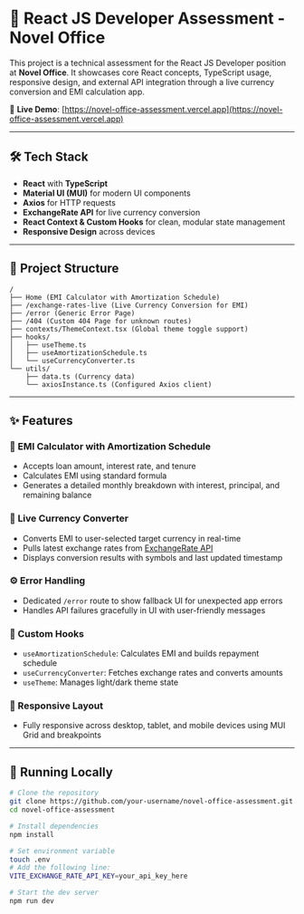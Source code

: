 # 💼 React JS Developer Assessment - Novel Office

This project is a technical assessment for the React JS Developer position at **Novel Office**. It showcases core React concepts, TypeScript usage, responsive design, and external API integration through a live currency conversion and EMI calculation app.

🔗 **Live Demo**: [https://novel-office-assessment.vercel.app](https://novel-office-assessment.vercel.app)

---

## 🛠 Tech Stack

- **React** with **TypeScript**
- **Material UI (MUI)** for modern UI components
- **Axios** for HTTP requests
- **ExchangeRate API** for live currency conversion
- **React Context & Custom Hooks** for clean, modular state management
- **Responsive Design** across devices

---

## 📁 Project Structure

```text
/
├── Home (EMI Calculator with Amortization Schedule)
├── /exchange-rates-live (Live Currency Conversion for EMI)
├── /error (Generic Error Page)
├── /404 (Custom 404 Page for unknown routes)
├── contexts/ThemeContext.tsx (Global theme toggle support)
├── hooks/
│   ├── useTheme.ts
│   ├── useAmortizationSchedule.ts
│   └── useCurrencyConverter.ts
└── utils/
    ├── data.ts (Currency data)
    └── axiosInstance.ts (Configured Axios client)
```
---

## ✨ Features

### 🔢 EMI Calculator with Amortization Schedule
- Accepts loan amount, interest rate, and tenure
- Calculates EMI using standard formula
- Generates a detailed monthly breakdown with interest, principal, and remaining balance

### 💱 Live Currency Converter
- Converts EMI to user-selected target currency in real-time
- Pulls latest exchange rates from [ExchangeRate API](https://www.exchangerate-api.com/)
- Displays conversion results with symbols and last updated timestamp

### ⚙️ Error Handling
- Dedicated `/error` route to show fallback UI for unexpected app errors
- Handles API failures gracefully in UI with user-friendly messages

### 🔄 Custom Hooks
- `useAmortizationSchedule`: Calculates EMI and builds repayment schedule
- `useCurrencyConverter`: Fetches exchange rates and converts amounts
- `useTheme`: Manages light/dark theme state

### 📱 Responsive Layout
- Fully responsive across desktop, tablet, and mobile devices using MUI Grid and breakpoints

---

## 🧪 Running Locally

```bash
# Clone the repository
git clone https://github.com/your-username/novel-office-assessment.git
cd novel-office-assessment

# Install dependencies
npm install

# Set environment variable
touch .env
# Add the following line:
VITE_EXCHANGE_RATE_API_KEY=your_api_key_here

# Start the dev server
npm run dev
